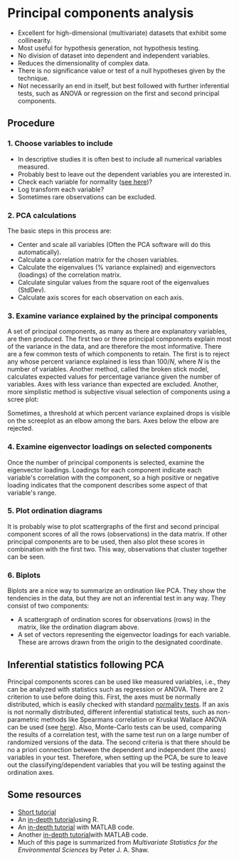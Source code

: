 # Principal components analysis

* Excellent for high-dimensional (multivariate) datasets that exhibit some collinearity. 
* Most useful for hypothesis generation, not hypothesis testing.
* No division of dataset into dependent and independent variables.
* Reduces the dimensionality of complex data.
* There is no significance value or test of a null hypotheses given by the technique.
* Not necessarily an end in itself, but best followed with further inferential tests, such as ANOVA or regression on the first and second principal components.

## Procedure

### 1. Choose variables to include

  * In descriptive studies it is often best to include all numerical variables measured.
  * Probably best to leave out the dependent variables you are interested in.
  * Check each variable for normality ([see here](http://www.r-bloggers.com/normality-tests-don%E2%80%99t-do-what-you-think-they-do/))?
  * Log transform each variable?
  * Sometimes rare observations can be excluded.

### 2. PCA calculations

The basic steps in this process are:

- Center and scale all variables (Often the PCA software will do this automatically).
- Calculate a correlation matrix for the chosen variables.
- Calculate the eigenvalues (% variance explained) and eigenvectors (loadings) of the correlation matrix.
- Calculate singular values from the square root of the eigenvalues (StdDev).
- Calculate axis scores for each observation on each axis.

### 3. Examine variance explained by the principal components

A set of principal components, as many as there are explanatory
variables, are then produced. The first two or three principal
components explain most of the variance in the data, and are therefore
the most informative. There are a few common tests of which components
to retain. The first is to reject any whose percent variance explained
is less than $100/N$, where $N$ is the number of variables. Another
method, called the broken stick model, calculates expected values for
percentage variance given the number of variables. Axes with less
variance than expected are excluded. Another, more simplistic method is
subjective visual selection of components using a scree plot:

Sometimes, a threshold at which percent variance explained drops is
visible on the screeplot as an elbow among the bars. Axes below the
elbow are rejected.

### 4. Examine eigenvector loadings on selected components

Once the number of principal components is selected, examine the
eigenvector loadings. Loadings for each component indicate each
variable's correlation with the component, so a high positive or
negative loading indicates that the component describes some aspect of
that variable's range.

### 5. Plot ordination diagrams

It is probably wise to plot scattergraphs of the first and second
principal component scores of all the rows (observations) in the data
matrix. If other principal components are to be used, then also plot
these scores in combination with the first two. This way, observations
that cluster together can be seen.

### 6. Biplots

Biplots are a nice way to summarize an ordination like PCA. They show
the tendencies in the data, but they are not an inferential test in any
way. They consist of two components:

- A scattergraph of ordination scores for observations (rows) in the matrix, like the ordination diagram above.
- A set of vectors representing the eigenvector loadings for each variable. These are arrows drawn from the origin to the designated coordinate.

## Inferential statistics following PCA

Principal components scores can be used like measured variables, i.e.,
they can be analyzed with statistics such as regression or ANOVA. There
are 2 criterion to use before doing this. First, the axes must be
normally distributed, which is easily checked with standard [normality
tests](math/math_normalitytests.md). If an axis is not normally
distributed, different inferential statistical tests, such as
non-parametric methods like Spearmans correlation or Kruskal Wallace
ANOVA can be used (see [here](math/math_correlation.md)). Also,
Monte-Carlo tests can be used, comparing the results of a correlation
test, with the same test run on a large number of randomized versions of
the data. The second criteria is that there should be no a priori
connection between the dependent and independent (the axes) variables in
your test. Therefore, when setting up the PCA, be sure to leave out the
classifying/dependent variables that you will be testing against the
ordination axes.

## Some resources

* [Short tutorial](http://www.iiap.res.in/astrostat/tuts/pca.html)
* An [in-depth tutorial](http://strata.uga.edu/software/pdf/pcaTutorial.pdf)using R.
* An [in-depth tutorial](http://www.snl.salk.edu/~shlens/pca.pdf) with MATLAB code.
* Another [in-depth tutorial](http://scholar.google.com/scholar_url?hl=en&q=http://www.sccg.sk/~haladova/principal_components.pdf&sa=X&scisig=AAGBfm3brQ976aczTJEORvef-6Eq4UZEFg&oi=scholarr)with MATLAB code.
* Much of this page is summarized from *Multivariate Statistics for the Environmental Sciences* by Peter J. A. Shaw.
